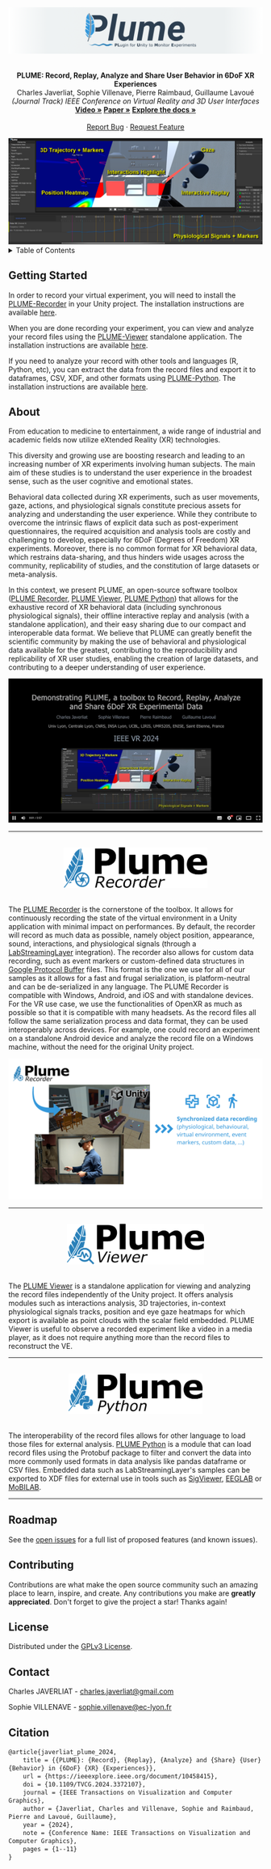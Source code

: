 <a name="readme-top"></a>
<div align="center">
    <a href="https://github.com/liris-xr/PLUME">
        <picture>
            <source media="(prefers-color-scheme: dark)" srcset="/Documentation~/Images/plume_banner_dark.png">
            <source media="(prefers-color-scheme: light)" srcset="/Documentation~/Images/plume_banner_light.png">
            <img alt="PLUME banner." src="/Documentation~/Images/plume_banner_light.png">
        </picture>
    </a>
    <br />
    <br />
    <p align="center">
        <strong>PLUME: Record, Replay, Analyze and Share User Behavior in 6DoF XR Experiences</strong>
        <br />
        Charles Javerliat, Sophie Villenave, Pierre Raimbaud, Guillaume Lavoué
        <br />
        <em>(Journal Track) IEEE Conference on Virtual Reality and 3D User Interfaces</em>
        <br />
        <a href="https://www.youtube.com/watch?v=_6krSw7fNqg"><strong>Video »</strong><a>
        <a href="https://hal.science/hal-04488824"><strong>Paper »</strong></a>
        <a href="https://github.com/liris-xr/PLUME/wiki/"><strong>Explore the docs »</strong></a>
        <br />
        <br />
        <a href="https://github.com/liris-xr/PLUME/issues">Report Bug</a>
        ·
        <a href="https://github.com/liris-xr/PLUME/issues">Request Feature</a>
    </p>
</div>

<img alt="PLUME viewer." src="/Documentation~/Images/plume_viewer_teaser.png">

<details>
    <summary>Table of Contents</summary>
    <ol>
        <li><a href="#getting-started">Getting Started</a></li>
        <li><a href="#about">About</a></li>
        <li><a href="#roadmap">Roadmap</a></li>
        <li><a href="#contributing">Contributing</a></li>
        <li><a href="#license">License</a></li>
        <li><a href="#contact">Contact</a></li>
        <li><a href="#citation">Citation</a></li>
    </ol>
</details>

## Getting Started

In order to record your virtual experiment, you will need to install the <a href="https://www.github.com/liris-xr/PLUME-Recorder">PLUME-Recorder</a> in your Unity project. The installation instructions are available <a href="https://github.com/liris-xr/PLUME-Recorder?tab=readme-ov-file#getting-started">here</a>.

When you are done recording your experiment, you can view and analyze your record files using the <a href="https://www.github.com/liris-xr/PLUME-Viewer">PLUME-Viewer</a> standalone application. The installation instructions are available <a href="https://github.com/liris-xr/PLUME-Viewer?tab=readme-ov-file#getting-started">here</a>.

If you need to analyze your record with other tools and languages (R, Python, etc), you can extract the data from the record files and export it to dataframes, CSV, XDF, and other formats using <a href="https://www.github.com/liris-xr/PLUME-Python">PLUME-Python</a>. The installation instructions are available <a href="https://github.com/liris-xr/PLUME-Python?tab=readme-ov-file#getting-started">here</a>.

## About

From education to medicine to entertainment, a wide range of industrial and academic fields now utilize eXtended Reality (XR) technologies.

This diversity and growing use are boosting research and leading to an increasing number of XR experiments involving human subjects. The main aim of these studies is to understand the user experience in the broadest sense, such as the user cognitive and emotional states.

Behavioral data collected during XR experiments, such as user movements, gaze, actions, and physiological signals constitute precious assets for analyzing and understanding the user experience. While they contribute to overcome the intrinsic flaws of explicit data such as post-experiment questionnaires, the required acquisition and analysis tools are costly and challenging to develop, especially for 6DoF (Degrees of Freedom) XR experiments. Moreover, there is no common format for XR behavioral data, which restrains data-sharing, and thus hinders wide usages across the community, replicability of studies, and the constitution of large datasets or meta-analysis.

In this context, we present PLUME, an open-source software toolbox (<a href="https://www.github.com/liris-xr/PLUME-Recorder">PLUME Recorder</a>, <a href="https://www.github.com/liris-xr/PLUME-Viewer">PLUME Viewer</a>, <a href="https://www.github.com/liris-xr/PLUME-Python">PLUME Python</a>) that allows for the exhaustive record of XR behavioral data (including synchronous physiological signals), their offline interactive replay and analysis (with a standalone application), and their easy sharing due to our compact and interoperable data format.
We believe that PLUME can greatly benefit the scientific community by making the use of behavioral and physiological data available for the greatest, contributing to the reproducibility and replicability of XR user studies, enabling the creation of large datasets, and contributing to a deeper understanding of user experience.

[![PLUME demo video](/Documentation~/Images/video_thumbnail.png)](https://www.youtube.com/watch?v=_6krSw7fNqg)

---

</br>
<div align="center">
<a href="https://github.com/liris-xr/PLUME-Recorder">
<picture>
    <source media="(prefers-color-scheme: dark)" srcset="/Documentation~/Images/plume_recorder_dark.png">
    <source media="(prefers-color-scheme: light)" srcset="/Documentation~/Images/plume_recorder_light.png">
    <img alt="PLUME recorder logo." src="/Documentation~/Images/plume_recorder_light.png" height="80">
</picture>
</a>
</div>
</br>

The <a href="https://www.github.com/liris-xr/PLUME-Recorder">PLUME Recorder</a> is the cornerstone of the toolbox. It allows for continuously recording the state of the virtual environment in a Unity application with minimal impact on performances. By default, the recorder will record as much data as possible, namely object position, appearance, sound, interactions, and physiological signals (through a <a href="https://labstreaminglayer.org/">LabStreamingLayer</a> integration). The recorder also allows for custom data recording, such as event markers or custom-defined data structures in <a href="https://protobuf.dev/overview/">Google Protocol Buffer</a> files. This format is the one we use for all of our samples as it allows for a fast and frugal serialization, is platform-neutral and can be de-serialized in any language. The PLUME Recorder is compatible with Windows, Android, and iOS and with standalone devices. For the VR use case, we use the functionalities of OpenXR as much as possible so that it is compatible with many headsets. As the record files all follow the same serialization process and data format, they can be used interoperably across devices. For example, one could record an experiment on a standalone Android device and analyze the record file on a Windows machine, without the need for the original Unity project.

<picture>
    <source media="(prefers-color-scheme: dark)" srcset="/Documentation~/Images/plume_recorder_header_dark.png">
    <source media="(prefers-color-scheme: light)" srcset="/Documentation~/Images/plume_recorder_header_light.png">
    <img alt="PLUME-Recorder header." src="/Documentation~/Images/plume_recorder_header_light.png">
</picture>

---

</br>
<div align="center">
<a href="https://github.com/liris-xr/PLUME-Viewer">
<picture>
    <source media="(prefers-color-scheme: dark)" srcset="/Documentation~/Images/plume_viewer_dark.png">
    <source media="(prefers-color-scheme: light)" srcset="/Documentation~/Images/plume_viewer_light.png">
    <img alt="PLUME viewer logo." src="/Documentation~/Images/plume_viewer_light.png" height="80">
</picture>
</a>
</div>
</br>

The <a href="https://www.github.com/liris-xr/PLUME-Viewer">PLUME Viewer</a> is a standalone application for viewing and analyzing the record files independently of the Unity project. It offers analysis modules such as interactions analysis, 3D trajectories, in-context physiological signals tracks, position and eye gaze heatmaps for which export is available as point clouds with the scalar field embedded. PLUME Viewer is useful to observe a recorded experiment like a video in a media player, as it does not require anything more than the record files to reconstruct the VE.

---

</br>
<div align="center">
<a href="https://github.com/liris-xr/PLUME-Python">
<picture>
    <source media="(prefers-color-scheme: dark)" srcset="/Documentation~/Images/plume_python_dark.png">
    <source media="(prefers-color-scheme: light)" srcset="/Documentation~/Images/plume_python_light.png">
    <img alt="PLUME python logo." src="/Documentation~/Images/plume_python_light.png" height="80">
</picture>
</a>
</div>
</br>

The interoperability of the record files allows for other language to load those files for external analysis. <a href="https://www.github.com/liris-xr/PLUME-Python">PLUME Python</a> is a module that can load record files using the Protobuf package to filter and convert the data into more commonly used formats in data analysis like pandas dataframe or CSV files. Embedded data such as LabStreamingLayer's samples can be exported to XDF files for external use in tools such as <a href="https://github.com/cbrnr/sigviewer">SigViewer</a>, <a href="https://eeglab.org/">EEGLAB</a> or <a href="https://github.com/sccn/mobilab">MoBILAB</a>.

---


## Roadmap

See the [open issues](https://github.com/liris-xr/PLUME/issues) for a full list of proposed features (and known issues).

## Contributing

Contributions are what make the open source community such an amazing place to learn, inspire, and create. Any contributions you make are **greatly appreciated**.
Don't forget to give the project a star! Thanks again!

## License

Distributed under the <a rel="license" href="https://github.com/liris-xr/PLUME/blob/master/LICENSE">GPLv3 License</a>.

## Contact

Charles JAVERLIAT - charles.javerliat@gmail.com

Sophie VILLENAVE - sophie.villenave@ec-lyon.fr

## Citation
```
@article{javerliat_plume_2024,
	title = {{PLUME}: {Record}, {Replay}, {Analyze} and {Share} {User} {Behavior} in {6DoF} {XR} {Experiences}},
	url = {https://ieeexplore.ieee.org/document/10458415},
	doi = {10.1109/TVCG.2024.3372107},
	journal = {IEEE Transactions on Visualization and Computer Graphics},
	author = {Javerliat, Charles and Villenave, Sophie and Raimbaud, Pierre and Lavoué, Guillaume},
	year = {2024},
	note = {Conference Name: IEEE Transactions on Visualization and Computer Graphics},
	pages = {1--11}
}
```